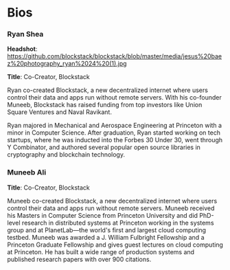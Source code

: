 # Bios

### Ryan Shea

**Headshot**: https://github.com/blockstack/blockstack/blob/master/media/jesus%20baez%20photography_ryan%2024%20(1).jpg

**Title**: Co-Creator, Blockstack

Ryan co-created Blockstack, a new decentralized internet where users control their data and apps run without remote servers. With his co-founder Muneeb, Blockstack has raised funding from top investors like Union Square Ventures and Naval Ravikant.

Ryan majored in Mechanical and Aerospace Engineering at Princeton with a minor in Computer Science. After graduation, Ryan started working on tech startups, where he was inducted into the Forbes 30 Under 30, went through Y Combinator, and authored several popular open source libraries in cryptography and blockchain technology.

### Muneeb Ali

**Title**: Co-Creator, Blockstack

Muneeb co-created Blockstack, a new decentralized internet where users control their data and apps run without remote servers. Muneeb received his Masters in Computer Science from Princeton University and did PhD-level research in distributed systems at Princeton working in the systems group and at PlanetLab—the world's first and largest cloud computing testbed. Muneeb was awarded a J. William Fulbright Fellowship and a Princeton Graduate Fellowship and gives guest lectures on cloud computing at Princeton. He has built a wide range of production systems and published research papers with over 900 citations.

